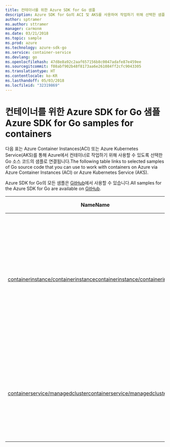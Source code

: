 ```yaml
---
title: 컨테이너를 위한 Azure SDK for Go 샘플
description: Azure SDK for Go의 ACI 및 AKS를 사용하여 작업하기 위해 선택한 샘플입니다.
author: sptramer
ms.author: sttramer
manager: carmonm
ms.date: 03/21/2018
ms.topic: sample
ms.prod: azure
ms.technology: azure-sdk-go
ms.service: container-service
ms.devlang: go
ms.openlocfilehash: 47d8e8a92c2aaf657156b8c0047adafe87e459ee
ms.sourcegitcommit: f08abf902b48f8173aa6e261084ff2cfc9043305
ms.translationtype: HT
ms.contentlocale: ko-KR
ms.lasthandoff: 05/03/2018
ms.locfileid: "32319869"
---
```

# <a name="azure-sdk-for-go-samples-for-containers"></a><span data-ttu-id="1d562-103">컨테이너를 위한 Azure SDK for Go 샘플</span><span class="sxs-lookup"><span data-stu-id="1d562-103">Azure SDK for Go samples for containers</span></span>

<span data-ttu-id="1d562-104">다음 표는 Azure Container Instances(ACI) 또는 Azure Kubernetes Service(AKS)를 통해 Azure에서 컨테이너로 작업하기 위해 사용할 수 있도록 선택한 Go 소스 코드의 샘플로 연결됩니다.</span><span class="sxs-lookup"><span data-stu-id="1d562-104">The following table links to selected samples of Go source code that you can use to work with containers on Azure via Azure Container Instances (ACI) or Azure Kubernetes Service (AKS).</span></span> 

<span data-ttu-id="1d562-105">Azure SDK for Go의 모든 샘플은 [GitHub](https://github.com/Azure-Samples/azure-sdk-for-go-samples)에서 사용할 수 있습니다.</span><span class="sxs-lookup"><span data-stu-id="1d562-105">All samples for the Azure SDK for Go are available on [GitHub](https://github.com/Azure-Samples/azure-sdk-for-go-samples).</span></span>

| <span data-ttu-id="1d562-106">Name</span><span class="sxs-lookup"><span data-stu-id="1d562-106">Name</span></span> | <span data-ttu-id="1d562-107">설명</span><span class="sxs-lookup"><span data-stu-id="1d562-107">Description</span></span> |
|------|-------------|
| [<span data-ttu-id="1d562-108">containerinstance/containerinstance</span><span class="sxs-lookup"><span data-stu-id="1d562-108">containerinstance/containerinstance</span></span>](https://github.com/Azure-Samples/azure-sdk-for-go-samples/blob/master/containerinstance/containerinstance.go) | <span data-ttu-id="1d562-109">Azure Container Instances의 컨테이너 그룹으로 작업합니다.</span><span class="sxs-lookup"><span data-stu-id="1d562-109">Work with container groups in Azure Container Instances.</span></span> <span data-ttu-id="1d562-110">ACI 그룹에서 컨테이너를 만들고 수정합니다.</span><span class="sxs-lookup"><span data-stu-id="1d562-110">Create and modify containers in an ACI group.</span></span> |
| [<span data-ttu-id="1d562-111">containerservice/managedcluster</span><span class="sxs-lookup"><span data-stu-id="1d562-111">containerservice/managedcluster</span></span>](https://github.com/Azure-Samples/azure-sdk-for-go-samples/blob/master/containerservice/managedcluster.go) | <span data-ttu-id="1d562-112">Azure Kubernetes Service(AKS) 클라이언트를 만들고, 삭제하고, 검사합니다.</span><span class="sxs-lookup"><span data-stu-id="1d562-112">Create, delete, and inspect Azure Kubernetes Service (AKS) clients.</span></span> |
